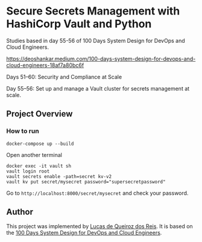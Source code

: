 # Secure Secrets Management with HashiCorp Vault and Python

Studies based in day 55-56 of 100 Days System Design for DevOps and Cloud Engineers.

https://deoshankar.medium.com/100-days-system-design-for-devops-and-cloud-engineers-18af7a80bc6f

Days 51–60: Security and Compliance at Scale

Day 55–56: Set up and manage a Vault cluster for secrets management at scale.

## Project Overview

### How to run

```
docker-compose up --build
```

Open another terminal
```
docker exec -it vault sh
vault login root
vault secrets enable -path=secret kv-v2
vault kv put secret/mysecret password="supersecretpassword"
``` 

Go to ```http://localhost:8000/secret/mysecret``` and check your password.

## Author
This project was implemented by [Lucas de Queiroz dos Reis][2]. It is based on the [100 Days System Design for DevOps and Cloud Engineers][1].

[1]: https://deoshankar.medium.com/100-days-system-design-for-devops-and-cloud-engineers-18af7a80bc6f "Medium - Deo Shankar 100 Days"
[2]: https://www.linkedin.com/in/lucas-de-queiroz/ "LinkedIn - Lucas de Queiroz"